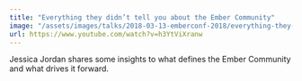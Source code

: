 ```yaml
---
title: "Everything they didn’t tell you about the Ember Community"
image: "/assets/images/talks/2018-03-13-emberconf-2018/everything-they-didnt-tell-you-about-the-ember-community.png"
url: https://www.youtube.com/watch?v=h3YtViXranw
---
```


Jessica Jordan shares some insights to what defines the Ember Community and
what drives it forward.